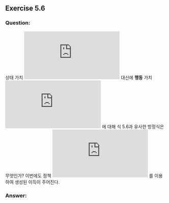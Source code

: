 ## Exercise 5.6

### Question:

상태 가치 ![equation](https://latex.codecogs.com/svg.latex?V(s)) 대신에 **행동** 가치 ![equation](https://latex.codecogs.com/svg.latex?Q(s,a)) 에 대해 식 5.6과 유사한 방정식은 무엇인가? 이번에도 정책 ![equation](https://latex.codecogs.com/svg.latex?b) 를 이용하여 생성된 이득이 주어진다.

### Answer:
